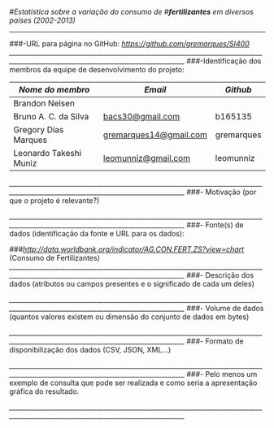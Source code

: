 #_Estatística sobre a variação do consumo de_
#_**fertilizantes** em diversos países (2002-2013)_
________________________________________________________________________
###-URL para página no GitHub: _https://github.com/gremarques/SI400_
*____________________________________________________________________________________________________________________________________*
###-Identificação dos membros da equipe de desenvolvimento do projeto:

_Nome do membro_      |           _Email_          |  _Github_  | 
----------------------|----------------------------|------------|
Brandon Nelsen        |                            |            |
Bruno A. C. da Silva  |    bacs30@gmail.com        | b165135    |
Gregory Dias Marques  |    gremarques14@gmail.com  | gremarques |
Leonardo Takeshi Muniz|    leomunniz@gmail.com     | leomunniz  |
*____________________________________________________________________________________________________________________________________*
###- Motivação (por que o projeto é relevante?)

*____________________________________________________________________________________________________________________________________*
###- Fonte(s) de dados (identificação da fonte e URL para os dados): 
  
###_http://data.worldbank.org/indicator/AG.CON.FERT.ZS?view=chart_ (Consumo de Fertilizantes)
*____________________________________________________________________________________________________________________________________*
###- Descrição dos dados (atributos ou campos presentes e o significado de cada um deles)

*____________________________________________________________________________________________________________________________________*
###- Volume de dados (quantos valores existem ou dimensão do conjunto de dados em bytes)

*____________________________________________________________________________________________________________________________________*
###- Formato de disponibilização dos dados (CSV, JSON, XML...)

*____________________________________________________________________________________________________________________________________*
###- Pelo menos um exemplo de consulta que pode ser realizada e como seria a apresentação gráfica do resultado.

*____________________________________________________________________________________________________________________________________*
